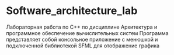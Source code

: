 # Software_architecture_lab
Лабораторная работа по C++ по дисциплине Архитектура и программное обеспечение вычислительных систем
Программа представляет собой консольное приложение с менюшкой и подключенной библиотекой SFML для отображение графика
